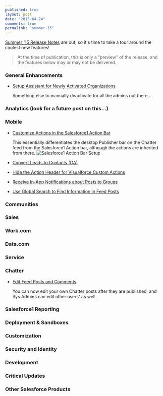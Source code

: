```yaml
---
published: true
layout: post
date: "2015-04-24"
comments: true
permalink: "summer-15"
---
```


<a href="http://releasenotes.docs.salesforce.com/en-us/summer15/release-notes/salesforce_release_notes.htm" target="_blank">Summer '15 Release Notes</a> are out, so it's time to take a tour around the coolest new features!

> At the time of publication, this is only a "preview" of the release, and the features below may or may not be delivered.

### General Enhancements
* <a href="http://releasenotes.docs.salesforce.com/en-us/summer15/release-notes/rn_general_setup_assistant.htm" target="_blank">Setup Assistant for Newly Activated Organizations</a>

	Something else to manually deactivate for all the admins out there...

### Analytics (look for a future post on this...)

### Mobile 
* <a href="http://releasenotes.docs.salesforce.com/en-us/summer15/release-notes/rn_mobile_salesforce1_newfeat_actionbar_customization.htm" target="_blank">Customize Actions in the Salesforce1 Action Bar</a>

	This essentially differentiates the desktop Publisher bar on the Chatter feed from the Salesforce1 Action bar, although the actions are inherited from there.
    ![Salesforce1 Action Bar Setup](/http://releasenotes.docs.salesforce.com/en-us/summer15/release-notes/release_notes/images/page_layout_actions_sections.png)
* <a href="http://releasenotes.docs.salesforce.com/en-us/summer15/release-notes/rn_mobile_salesforce1_newfeat_leads.htm" target="_blank">Convert Leads to Contacts (GA)</a>
* <a href="URL" target="_blank">Hide the Action Header for Visualforce Custom Actions</a>
* <a href="URL" target="_blank">Receive In-App Notifications about Posts to Groups</a>
* <a href="URL" target="_blank">Use Global Search to Find Information in Feed Posts</a>

### Communities 

### Sales 

### Work.com

### Data.com

### Service 

### Chatter
* <a href="http://releasenotes.docs.salesforce.com/en-us/summer15/release-notes/rn_chatter_feeds_edit_posts.htm" target="_blank">Edit Feed Posts and Comments</a>

	You can now edit your own Chatter posts after they are published, and Sys Admins can edit other users' as well.

### Salesforce1 Reporting 

### Deployment & Sandboxes 

### Customization 

### Security and Identity 

### Development 

### Critical Updates 

### Other Salesforce Products